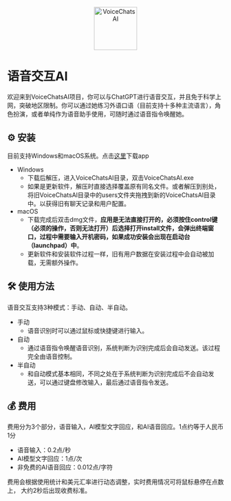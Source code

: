 <p align="center">
    <a href="https://bettergpt.chat" target="_blank"><img src="icons/origin/voice-AI-icon.png" alt="VoiceChatsAI" width="100" /></a>
</p>

# 语音交互AI

欢迎来到VoiceChatsAI项目，你可以与ChatGPT进行语音交互，并且免于科学上网，突破地区限制。你可以通过她练习外语口语（目前支持十多种主流语言），角色扮演，或者单纯作为语音助手使用，可随时通过语音指令唤醒她。

## ⚙️ 安装

目前支持Windows和macOS系统。点击[这里](https://github.com/MouJieQin/VoiceChatsAI/releases)下载app
- Windows
  - 下载后解压，进入VoiceChatsAI目录，双击VoiceChatsAI.exe
  - 如果是更新软件，解压时直接选择覆盖原有同名文件。或者解压到别处，将旧VoiceChatsAI目录中的users文件夹拖拽到新的VoiceChatsAI目录中。以获得旧有聊天记录和用户配置。
- macOS
  - 下载完成后双击dmg文件，**应用是无法直接打开的，必须按住control键（必须的操作，否则无法打开）后选择打开install文件，会弹出终端窗口，过程中需要输入开机密码，如果成功安装会出现在启动台（launchpad）中**。
  - 更新软件和安装软件过程一样，旧有用户数据在安装过程中会自动被加载，无需额外操作。

## 🛠️ 使用方法

语音交互支持3种模式：手动、自动、半自动。
- 手动
  - 语音识别时可以通过鼠标或快捷键进行输入。
- 自动
  - 通过语音指令唤醒语音识别，系统判断为识别完成后会自动发送。该过程完全由语音控制。
- 半自动
  - 和自动模式基本相同，不同之处在于系统判断为识别完成后不会自动发送，可以通过键盘修改输入，最后通过语音指令发送。

## 💰 费用

费用分为3个部分，语音输入，AI模型文字回应，和AI语音回应。1点约等于人民币1分

- 语音输入：0.2点/秒
- AI模型文字回应：1点/次
- 非免费的AI语音回应：0.012点/字符

费用会根据使用统计和美元汇率进行动态调整，实时费用情况可将鼠标悬停在点数上，
大约2秒后出现收费标准。